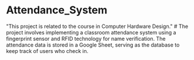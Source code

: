 # Attendance_System
"This project is related to the course in Computer Hardware Design." #
The project involves implementing a classroom attendance system using a fingerprint sensor and RFID technology for name verification. The attendance data is stored in a Google Sheet, serving as the database to keep track of users who check in.
